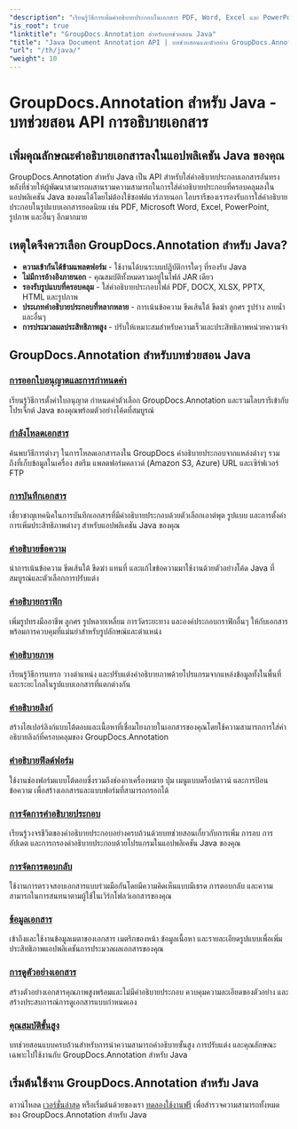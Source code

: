 ```yaml
---
"description": "เรียนรู้วิธีการเพิ่มคำอธิบายประกอบในเอกสาร PDF, Word, Excel และ PowerPoint ด้วย GroupDocs.Annotation สำหรับ Java API บทช่วยสอนการผสานรวมแบบทีละขั้นตอนและตัวอย่างโค้ด"
"is_root": true
"linktitle": "GroupDocs.Annotation สำหรับบทช่วยสอน Java"
"title": "Java Document Annotation API | บทช่วยสอนและตัวอย่าง GroupDocs.Annotation สำหรับ Java"
"url": "/th/java/"
"weight": 10
---
```


# GroupDocs.Annotation สำหรับ Java - บทช่วยสอน API การอธิบายเอกสาร

## เพิ่มคุณลักษณะคำอธิบายเอกสารลงในแอปพลิเคชัน Java ของคุณ

GroupDocs.Annotation สำหรับ Java เป็น API สำหรับใส่คำอธิบายประกอบเอกสารอันทรงพลังที่ช่วยให้ผู้พัฒนาสามารถผสานรวมความสามารถในการใส่คำอธิบายประกอบที่ครอบคลุมลงในแอปพลิเคชัน Java ของตนได้โดยไม่ต้องใช้ซอฟต์แวร์ภายนอก ไลบรารีของเรารองรับการใส่คำอธิบายประกอบในรูปแบบเอกสารยอดนิยม เช่น PDF, Microsoft Word, Excel, PowerPoint, รูปภาพ และอื่นๆ อีกมากมาย

## เหตุใดจึงควรเลือก GroupDocs.Annotation สำหรับ Java?

- **ความเข้ากันได้ข้ามแพลตฟอร์ม** - ใช้งานได้บนระบบปฏิบัติการใดๆ ที่รองรับ Java
- **ไม่มีการอ้างอิงภายนอก** - คุณสมบัติทั้งหมดรวมอยู่ในไฟล์ JAR เดียว
- **รองรับรูปแบบที่ครอบคลุม** - ใส่คำอธิบายประกอบไฟล์ PDF, DOCX, XLSX, PPTX, HTML และรูปภาพ
- **ประเภทคำอธิบายประกอบที่หลากหลาย** - การเน้นข้อความ ขีดเส้นใต้ ขีดฆ่า ลูกศร รูปร่าง ลายน้ำ และอื่นๆ
- **การประมวลผลประสิทธิภาพสูง** - ปรับให้เหมาะสมสำหรับความเร็วและประสิทธิภาพหน่วยความจำ

## GroupDocs.Annotation สำหรับบทช่วยสอน Java

### [การออกใบอนุญาตและการกำหนดค่า](./licensing-and-configuration)
เรียนรู้วิธีการตั้งค่าใบอนุญาต กำหนดค่าตัวเลือก GroupDocs.Annotation และรวมไลบรารีเข้ากับโปรเจ็กต์ Java ของคุณพร้อมตัวอย่างโค้ดที่สมบูรณ์

### [กำลังโหลดเอกสาร](./document-loading)
ค้นพบวิธีการต่างๆ ในการโหลดเอกสารลงใน GroupDocs คำอธิบายประกอบจากแหล่งต่างๆ รวมถึงที่เก็บข้อมูลในเครื่อง สตรีม แพลตฟอร์มคลาวด์ (Amazon S3, Azure) URL และเซิร์ฟเวอร์ FTP

### [การบันทึกเอกสาร](./document-saving)
เชี่ยวชาญเทคนิคในการบันทึกเอกสารที่มีคำอธิบายประกอบด้วยตัวเลือกเอาต์พุต รูปแบบ และการตั้งค่าการเพิ่มประสิทธิภาพต่างๆ สำหรับแอปพลิเคชัน Java ของคุณ

### [คำอธิบายข้อความ](./text-annotations)
นำการเน้นข้อความ ขีดเส้นใต้ ขีดฆ่า แทนที่ และแก้ไขข้อความมาใช้งานด้วยตัวอย่างโค้ด Java ที่สมบูรณ์และตัวเลือกการปรับแต่ง

### [คำอธิบายกราฟิก](./graphical-annotations)
เพิ่มรูปทรงมืออาชีพ ลูกศร รูปหลายเหลี่ยม การวัดระยะทาง และองค์ประกอบกราฟิกอื่นๆ ให้กับเอกสารพร้อมการควบคุมที่แม่นยำสำหรับรูปลักษณ์และตำแหน่ง

### [คำอธิบายภาพ](./image-annotations)
เรียนรู้วิธีการแทรก วางตำแหน่ง และปรับแต่งคำอธิบายภาพด้วยโปรแกรมจากแหล่งข้อมูลทั้งในพื้นที่และระยะไกลในรูปแบบเอกสารที่แตกต่างกัน

### [คำอธิบายลิงก์](./link-annotations)
สร้างไฮเปอร์ลิงก์แบบโต้ตอบและเนื้อหาที่เชื่อมโยงภายในเอกสารของคุณโดยใช้ความสามารถการใส่คำอธิบายลิงก์ที่ครอบคลุมของ GroupDocs.Annotation

### [คำอธิบายฟิลด์ฟอร์ม](./form-field-annotations)
ใช้งานช่องฟอร์มแบบโต้ตอบซึ่งรวมถึงช่องกาเครื่องหมาย ปุ่ม เมนูแบบดร็อปดาวน์ และการป้อนข้อความ เพื่อสร้างเอกสารและแบบฟอร์มที่สามารถกรอกได้

### [การจัดการคำอธิบายประกอบ](./annotation-management)
เรียนรู้วงจรชีวิตของคำอธิบายประกอบอย่างครบถ้วนด้วยบทช่วยสอนเกี่ยวกับการเพิ่ม การลบ การอัปเดต และการกรองคำอธิบายประกอบด้วยโปรแกรมในแอปพลิเคชัน Java ของคุณ

### [การจัดการตอบกลับ](./reply-management)
ใช้งานการตรวจสอบเอกสารแบบร่วมมือกันโดยมีความคิดเห็นแบบมีเธรด การตอบกลับ และความสามารถในการสนทนาตามผู้ใช้ในเวิร์กโฟลว์เอกสารของคุณ

### [ข้อมูลเอกสาร](./document-information)
เข้าถึงและใช้งานข้อมูลเมตาของเอกสาร เมตริกของหน้า ข้อมูลเนื้อหา และรายละเอียดรูปแบบเพื่อเพิ่มประสิทธิภาพแอปพลิเคชันการประมวลผลเอกสารของคุณ

### [การดูตัวอย่างเอกสาร](./document-preview)
สร้างตัวอย่างเอกสารคุณภาพสูงพร้อมและไม่มีคำอธิบายประกอบ ควบคุมความละเอียดของตัวอย่าง และสร้างประสบการณ์การดูเอกสารแบบกำหนดเอง

### [คุณสมบัติขั้นสูง](./advanced-features)
บทช่วยสอนแบบครบถ้วนสำหรับการนำความสามารถคำอธิบายขั้นสูง การปรับแต่ง และคุณลักษณะเฉพาะไปใช้งานกับ GroupDocs.Annotation สำหรับ Java

## เริ่มต้นใช้งาน GroupDocs.Annotation สำหรับ Java

ดาวน์โหลด [เวอร์ชั่นล่าสุด](https://releases.groupdocs.com/annotation/java/) หรือเริ่มต้นด้วยของเรา [ทดลองใช้งานฟรี](https://releases.groupdocs.com/annotation/java/) เพื่อสำรวจความสามารถทั้งหมดของ GroupDocs.Annotation สำหรับ Java